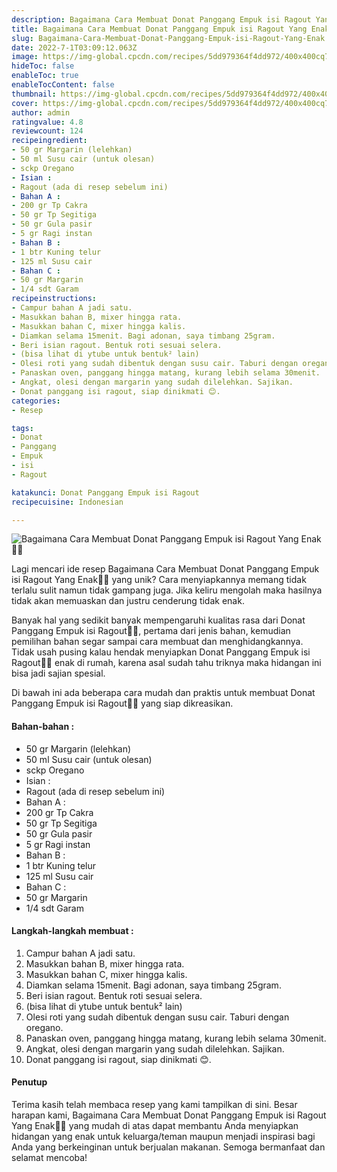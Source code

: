```yaml
---
description: Bagaimana Cara Membuat Donat Panggang Empuk isi Ragout Yang Enak"
title: Bagaimana Cara Membuat Donat Panggang Empuk isi Ragout Yang Enak
slug: Bagaimana-Cara-Membuat-Donat-Panggang-Empuk-isi-Ragout-Yang-Enak
date: 2022-7-1T03:09:12.063Z
image: https://img-global.cpcdn.com/recipes/5dd979364f4dd972/400x400cq70/photo.jpg
hideToc: false
enableToc: true
enableTocContent: false
thumbnail: https://img-global.cpcdn.com/recipes/5dd979364f4dd972/400x400cq70/photo.jpg
cover: https://img-global.cpcdn.com/recipes/5dd979364f4dd972/400x400cq70/photo.jpg
author: admin
ratingvalue: 4.8
reviewcount: 124
recipeingredient:
- 50 gr Margarin (lelehkan)
- 50 ml Susu cair (untuk olesan)
- sckp Oregano
- Isian :
- Ragout (ada di resep sebelum ini)
- Bahan A :
- 200 gr Tp Cakra
- 50 gr Tp Segitiga
- 50 gr Gula pasir
- 5 gr Ragi instan
- Bahan B :
- 1 btr Kuning telur
- 125 ml Susu cair
- Bahan C :
- 50 gr Margarin
- 1/4 sdt Garam
recipeinstructions:
- Campur bahan A jadi satu.
- Masukkan bahan B, mixer hingga rata.
- Masukkan bahan C, mixer hingga kalis.
- Diamkan selama 15menit. Bagi adonan, saya timbang 25gram.
- Beri isian ragout. Bentuk roti sesuai selera.
- (bisa lihat di ytube untuk bentuk² lain)
- Olesi roti yang sudah dibentuk dengan susu cair. Taburi dengan oregano.
- Panaskan oven, panggang hingga matang, kurang lebih selama 30menit.
- Angkat, olesi dengan margarin yang sudah dilelehkan. Sajikan.
- Donat panggang isi ragout, siap dinikmati 😊.
categories:
- Resep

tags:
- Donat
- Panggang
- Empuk
- isi
- Ragout

katakunci: Donat Panggang Empuk isi Ragout
recipecuisine: Indonesian

---
```


![Bagaimana Cara Membuat Donat Panggang Empuk isi Ragout Yang Enak👩‍🍳](https://img-global.cpcdn.com/recipes/5dd979364f4dd972/400x400cq70/photo.jpg)

Lagi mencari ide resep Bagaimana Cara Membuat Donat Panggang Empuk isi Ragout Yang Enak👩‍🍳 yang unik? Cara menyiapkannya memang tidak terlalu sulit namun tidak gampang juga. Jika keliru mengolah maka hasilnya tidak akan memuaskan dan justru cenderung tidak enak.

Banyak hal yang sedikit banyak mempengaruhi kualitas rasa dari Donat Panggang Empuk isi Ragout👩‍🍳, pertama dari jenis bahan, kemudian pemilihan bahan segar sampai cara membuat dan menghidangkannya. Tidak usah pusing kalau hendak menyiapkan Donat Panggang Empuk isi Ragout👩‍🍳 enak di rumah, karena asal sudah tahu triknya maka hidangan ini bisa jadi sajian spesial.

Di bawah ini ada beberapa cara mudah dan praktis untuk membuat Donat Panggang Empuk isi Ragout👩‍🍳 yang siap dikreasikan.

<!--inarticleads1-->

#### Bahan-bahan :

- 50 gr Margarin (lelehkan)
- 50 ml Susu cair (untuk olesan)
- sckp Oregano
- Isian :
- Ragout (ada di resep sebelum ini)
- Bahan A :
- 200 gr Tp Cakra
- 50 gr Tp Segitiga
- 50 gr Gula pasir
- 5 gr Ragi instan
- Bahan B :
- 1 btr Kuning telur
- 125 ml Susu cair
- Bahan C :
- 50 gr Margarin
- 1/4 sdt Garam

<!--inarticleads2-->

#### Langkah-langkah membuat :

1. Campur bahan A jadi satu.
1. Masukkan bahan B, mixer hingga rata.
1. Masukkan bahan C, mixer hingga kalis.
1. Diamkan selama 15menit. Bagi adonan, saya timbang 25gram.
1. Beri isian ragout. Bentuk roti sesuai selera.
1. (bisa lihat di ytube untuk bentuk² lain)
1. Olesi roti yang sudah dibentuk dengan susu cair. Taburi dengan oregano.
1. Panaskan oven, panggang hingga matang, kurang lebih selama 30menit.
1. Angkat, olesi dengan margarin yang sudah dilelehkan. Sajikan.
1. Donat panggang isi ragout, siap dinikmati 😊.

#### Penutup

Terima kasih telah membaca resep yang kami tampilkan di sini. Besar harapan kami, Bagaimana Cara Membuat Donat Panggang Empuk isi Ragout Yang Enak👩‍🍳 yang mudah di atas dapat membantu Anda menyiapkan hidangan yang enak untuk keluarga/teman maupun menjadi inspirasi bagi Anda yang berkeinginan untuk berjualan makanan. Semoga bermanfaat dan selamat mencoba!